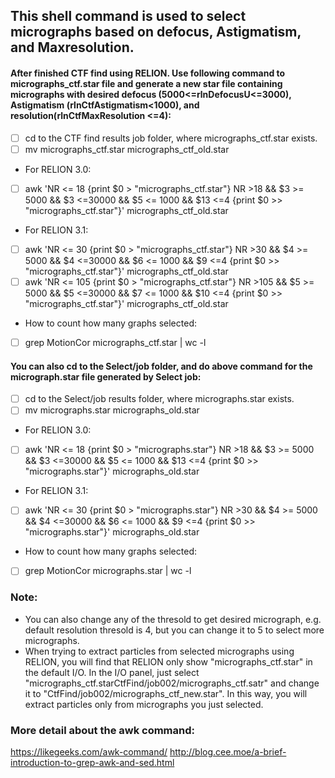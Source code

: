 ## This shell command is used to select micrographs based on defocus, Astigmatism, and Maxresolution. 

#### After finished CTF find using RELION. Use following command to micrographs_ctf.star file and generate a new star file containing micrographs with desired defocus (5000<=rlnDefocusU<=3000), Astigmatism (rlnCtfAstigmatism<1000), and resolution(rlnCtfMaxResolution <=4):


- [ ] cd to the CTF find results job folder, where micrographs_ctf.star exists.
- [ ] mv micrographs_ctf.star micrographs_ctf_old.star
- For RELION 3.0:
- [ ] awk 'NR <= 18 {print $0 > "micrographs_ctf.star"} NR >18 && $3 >= 5000 && $3 <=30000 && $5 <= 1000 && $13 <=4 {print $0 >> "micrographs_ctf.star"}' micrographs_ctf_old.star
- For RELION 3.1: 
- [ ] awk 'NR <= 30 {print $0 > "micrographs_ctf.star"} NR >30 && $4 >= 5000 && $4 <=30000 && $6 <= 1000 && $9 <=4 {print $0 >> "micrographs_ctf.star"}' micrographs_ctf_old.star
- [ ] awk 'NR <= 105 {print $0 > "micrographs_ctf.star"} NR >105 && $5 >= 5000 && $5 <=30000 && $7 <= 1000 && $10 <=4 {print $0 >> "micrographs_ctf.star"}' micrographs_ctf_old.star
- How to count how many graphs selected: 
- [ ] grep MotionCor micrographs_ctf.star | wc -l

#### You can also cd to the Select/job folder, and do above command for the micrograph.star file generated by Select job:

- [ ] cd to the Select/job results folder, where micrographs.star exists.
- [ ] mv micrographs.star micrographs_old.star
- For RELION 3.0:
- [ ] awk 'NR <= 18 {print $0 > "micrographs.star"} NR >18 && $3 >= 5000 && $3 <=30000 && $5 <= 1000 && $13 <=4 {print $0 >> "micrographs.star"}' micrographs_old.star
- For RELION 3.1: 
- [ ] awk 'NR <= 30 {print $0 > "micrographs.star"} NR >30 && $4 >= 5000 && $4 <=30000 && $6 <= 1000 && $9 <=4 {print $0 >> "micrographs.star"}' micrographs_old.star
- How to count how many graphs selected: 
- [ ] grep MotionCor micrographs.star | wc -l

### Note: 
- You can also change any of the thresold to get desired micrograph, e.g. default resolution thresold is 4, but you can change it to 5 to select more micrographs.
- When trying to extract particles from selected micrographs using RELION, you will find that RELION only show "micrographs_ctf.star" in the default I/O. In the I/O panel, just select "micrographs_ctf.starCtfFind/job002/micrographs_ctf.satr" and change it to "CtfFind/job002/micrographs_ctf_new.star". In this way, you will extract particles only from micrographs you just selected. 


### More detail about the awk command:
https://likegeeks.com/awk-command/
http://blog.cee.moe/a-brief-introduction-to-grep-awk-and-sed.html
